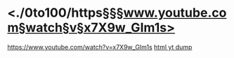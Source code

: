 
# <./0to100/https§§§www.youtube.com§watch§v§x7X9w_GIm1s>
<https://www.youtube.com/watch?v=x7X9w_GIm1s>
[html yt dump](./readme.html)

        